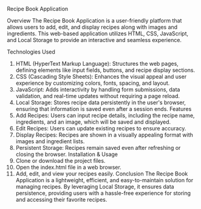 Recipe Book Application

Overview
The Recipe Book Application is a user-friendly platform that allows users to add, edit, and display recipes along with images and ingredients. This web-based application utilizes HTML, CSS, JavaScript, and Local Storage to provide an interactive and seamless experience.

Technologies Used
1. HTML (HyperText Markup Language): Structures the web pages, defining elements like input fields, buttons, and recipe display sections.
2. CSS (Cascading Style Sheets): Enhances the visual appeal and user experience by customizing colors, fonts, spacing, and layout.
3. JavaScript: Adds interactivity by handling form submissions, data validation, and real-time updates without requiring a page reload.
4. Local Storage: Stores recipe data persistently in the user's browser, ensuring that information is saved even after a session ends.
Features
1. Add Recipes: Users can input recipe details, including the recipe name, ingredients, and an image, which will be saved and displayed.
2. Edit Recipes: Users can update existing recipes to ensure accuracy.
3. Display Recipes: Recipes are shown in a visually appealing format with images and ingredient lists.
4. Persistent Storage: Recipes remain saved even after refreshing or closing the browser.
Installation & Usage
1. Clone or download the project files.
2. Open the index.html file in a web browser.
3. Add, edit, and view your recipes easily.
Conclusion
The Recipe Book Application is a lightweight, efficient, and easy-to-maintain solution for managing recipes. By leveraging Local Storage, it ensures data persistence, providing users with a hassle-free experience for storing and accessing their favorite recipes.
